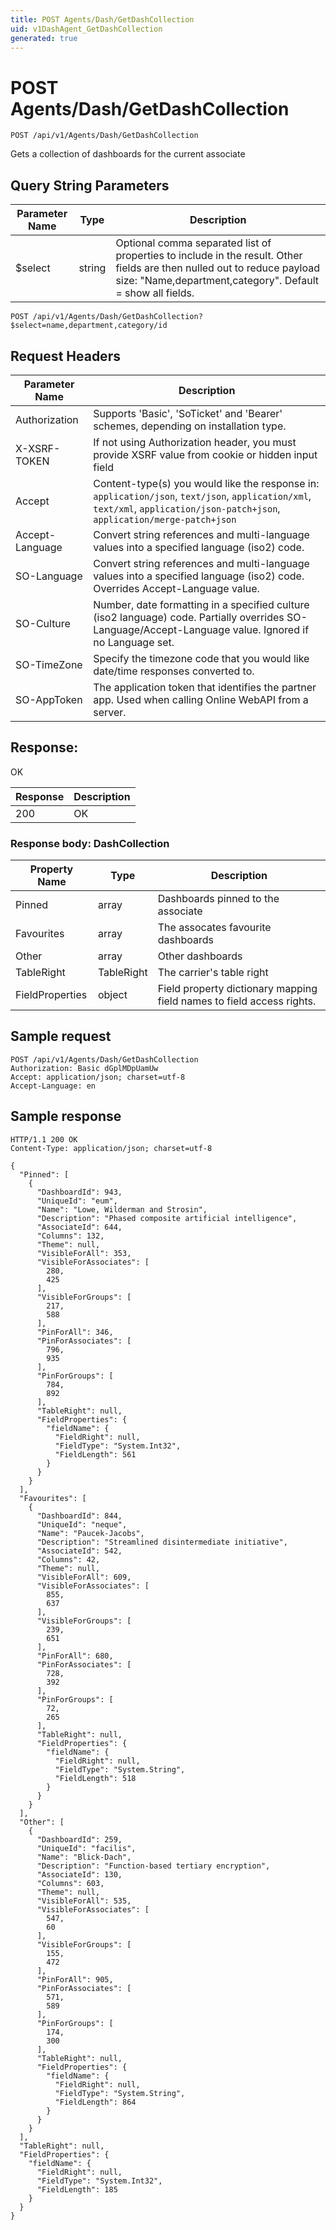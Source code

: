 ```yaml
---
title: POST Agents/Dash/GetDashCollection
uid: v1DashAgent_GetDashCollection
generated: true
---
```


# POST Agents/Dash/GetDashCollection

```http
POST /api/v1/Agents/Dash/GetDashCollection
```

Gets a collection of dashboards for the current associate







## Query String Parameters

| Parameter Name | Type |  Description |
|----------------|------|--------------|
| $select | string |  Optional comma separated list of properties to include in the result. Other fields are then nulled out to reduce payload size: "Name,department,category". Default = show all fields. |

```http
POST /api/v1/Agents/Dash/GetDashCollection?$select=name,department,category/id
```


## Request Headers

| Parameter Name | Description |
|----------------|-------------|
| Authorization  | Supports 'Basic', 'SoTicket' and 'Bearer' schemes, depending on installation type. |
| X-XSRF-TOKEN   | If not using Authorization header, you must provide XSRF value from cookie or hidden input field |
| Accept         | Content-type(s) you would like the response in: `application/json`, `text/json`, `application/xml`, `text/xml`, `application/json-patch+json`, `application/merge-patch+json` |
| Accept-Language | Convert string references and multi-language values into a specified language (iso2) code. |
| SO-Language | Convert string references and multi-language values into a specified language (iso2) code. Overrides Accept-Language value. |
| SO-Culture | Number, date formatting in a specified culture (iso2 language) code. Partially overrides SO-Language/Accept-Language value. Ignored if no Language set. |
| SO-TimeZone | Specify the timezone code that you would like date/time responses converted to. |
| SO-AppToken | The application token that identifies the partner app. Used when calling Online WebAPI from a server. |


## Response:

OK

| Response | Description |
|----------------|-------------|
| 200 | OK |

### Response body: DashCollection

| Property Name | Type |  Description |
|----------------|------|--------------|
| Pinned | array | Dashboards pinned to the associate |
| Favourites | array | The assocates favourite dashboards |
| Other | array | Other dashboards |
| TableRight | TableRight | The carrier's table right |
| FieldProperties | object | Field property dictionary mapping field names to field access rights. |

## Sample request

```http!
POST /api/v1/Agents/Dash/GetDashCollection
Authorization: Basic dGplMDpUamUw
Accept: application/json; charset=utf-8
Accept-Language: en
```

## Sample response

```http_
HTTP/1.1 200 OK
Content-Type: application/json; charset=utf-8

{
  "Pinned": [
    {
      "DashboardId": 943,
      "UniqueId": "eum",
      "Name": "Lowe, Wilderman and Strosin",
      "Description": "Phased composite artificial intelligence",
      "AssociateId": 644,
      "Columns": 132,
      "Theme": null,
      "VisibleForAll": 353,
      "VisibleForAssociates": [
        280,
        425
      ],
      "VisibleForGroups": [
        217,
        588
      ],
      "PinForAll": 346,
      "PinForAssociates": [
        796,
        935
      ],
      "PinForGroups": [
        784,
        892
      ],
      "TableRight": null,
      "FieldProperties": {
        "fieldName": {
          "FieldRight": null,
          "FieldType": "System.Int32",
          "FieldLength": 561
        }
      }
    }
  ],
  "Favourites": [
    {
      "DashboardId": 844,
      "UniqueId": "neque",
      "Name": "Paucek-Jacobs",
      "Description": "Streamlined disintermediate initiative",
      "AssociateId": 542,
      "Columns": 42,
      "Theme": null,
      "VisibleForAll": 609,
      "VisibleForAssociates": [
        855,
        637
      ],
      "VisibleForGroups": [
        239,
        651
      ],
      "PinForAll": 680,
      "PinForAssociates": [
        728,
        392
      ],
      "PinForGroups": [
        72,
        265
      ],
      "TableRight": null,
      "FieldProperties": {
        "fieldName": {
          "FieldRight": null,
          "FieldType": "System.String",
          "FieldLength": 518
        }
      }
    }
  ],
  "Other": [
    {
      "DashboardId": 259,
      "UniqueId": "facilis",
      "Name": "Blick-Dach",
      "Description": "Function-based tertiary encryption",
      "AssociateId": 130,
      "Columns": 603,
      "Theme": null,
      "VisibleForAll": 535,
      "VisibleForAssociates": [
        547,
        60
      ],
      "VisibleForGroups": [
        155,
        472
      ],
      "PinForAll": 905,
      "PinForAssociates": [
        571,
        589
      ],
      "PinForGroups": [
        174,
        300
      ],
      "TableRight": null,
      "FieldProperties": {
        "fieldName": {
          "FieldRight": null,
          "FieldType": "System.String",
          "FieldLength": 864
        }
      }
    }
  ],
  "TableRight": null,
  "FieldProperties": {
    "fieldName": {
      "FieldRight": null,
      "FieldType": "System.Int32",
      "FieldLength": 185
    }
  }
}
```